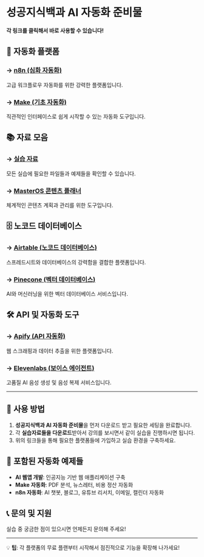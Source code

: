 # 성공지식백과 AI 자동화 준비물

**각 링크를 클릭해서 바로 사용할 수 있습니다!**

## 🚀 자동화 플랫폼

### → [n8n (심화 자동화)](https://n8n.partnerlinks.io/successwiki)
고급 워크플로우 자동화를 위한 강력한 플랫폼입니다.

### → [Make (기초 자동화)](https://www.make.com/en/register?pc=successwiki)
직관적인 인터페이스로 쉽게 시작할 수 있는 자동화 도구입니다.

## 📚 자료 모음

### → [실습 자료](https://github.com/successwiki/FastCampus-AI-Automation)
모든 실습에 필요한 파일들과 예제들을 확인할 수 있습니다.

### → [MasterOS 콘텐츠 플래너](https://victorious-dash-de6.notion.site/MasterOS-6a824ddad3dd483aa6b49fdef4cc473e?source=copy_link)
체계적인 콘텐츠 계획과 관리를 위한 도구입니다.

## 🗄️ 노코드 데이터베이스

### → [Airtable (노코드 데이터베이스)](https://airtable.com/invite/r/FRu56Zsg)
스프레드시트와 데이터베이스의 강력함을 결합한 플랫폼입니다.

### → [Pinecone (벡터 데이터베이스)](https://www.pinecone.io)
AI와 머신러닝을 위한 벡터 데이터베이스 서비스입니다.

## 🛠️ API 및 자동화 도구

### → [Apify (API 자동화)](https://www.apify.com/?fpr=4amiy)
웹 스크래핑과 데이터 추출을 위한 플랫폼입니다.

### → [Elevenlabs (보이스 에이전트)](https://try.elevenlabs.io/start-today)
고품질 AI 음성 생성 및 음성 복제 서비스입니다.

---

## 📖 사용 방법

1. **성공지식백과 AI 자동화 준비물**을 먼저 다운로드 받고 필요한 세팅을 완료합니다.
2. 각 **실습자료들을 다운로드**받아서 강의를 보시면서 같이 실습을 진행하시면 됩니다.
3. 위의 링크들을 통해 필요한 플랫폼들에 가입하고 실습 환경을 구축하세요.

## 🔧 포함된 자동화 예제들

- **AI 웹앱 개발**: 인공지능 기반 웹 애플리케이션 구축
- **Make 자동화**: PDF 분석, 뉴스레터, 비용 정산 자동화
- **n8n 자동화**: AI 챗봇, 블로그, 유튜브 리서치, 이메일, 캘린더 자동화

## 📞 문의 및 지원

실습 중 궁금한 점이 있으시면 언제든지 문의해 주세요!

---

💡 **팁**: 각 플랫폼의 무료 플랜부터 시작해서 점진적으로 기능을 확장해 나가세요! 